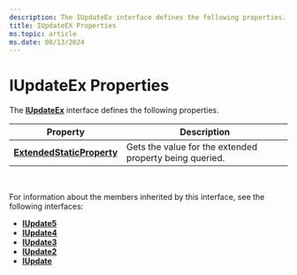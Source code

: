 ```yaml
---
description: The IUpdateEx interface defines the following properties.
title: IUpdateEX Properties
ms.topic: article
ms.date: 08/13/2024
---
```


# IUpdateEx Properties

The [**IUpdateEx**](/windows/win32/api/wuapi/nn-wuapi-iupdateex) interface defines the following properties.



| Property                                        | Description                                                                                            |
|-------------------------------------------------|--------------------------------------------------------------------------------------------------------|
| [**ExtendedStaticProperty**](/windows/win32/api/Wuapi/nf-wuapi-iupdatedownloaderex-begindownload2)   | Gets the value for the extended property being queried.                                         |
 

For information about the members inherited by this interface, see the following interfaces:

-   [**IUpdate5**](/windows/desktop/api/Wuapi/nn-wuapi-iupdate5)
-   [**IUpdate4**](/windows/desktop/api/Wuapi/nn-wuapi-iupdate4)
-   [**IUpdate3**](/windows/desktop/api/Wuapi/nn-wuapi-iupdate3)
-   [**IUpdate2**](/windows/desktop/api/Wuapi/nn-wuapi-iupdate2)
-   [**IUpdate**](/windows/desktop/api/Wuapi/nn-wuapi-iupdate)

 

 
